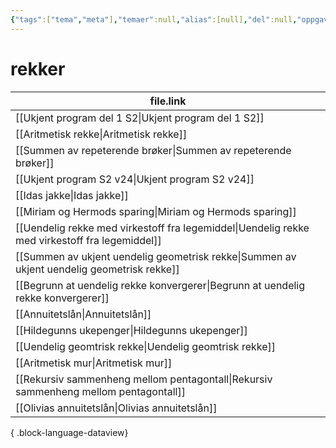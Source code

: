 ```yaml
---
{"tags":["tema","meta"],"temaer":null,"alias":[null],"del":null,"oppgave":null,"fag":null,"eksamen":null,"dg-publish":true,"title":"rekker","date":"2023-06-01","modified":"2023-06-01","permalink":"/temaer/rekker/","dgPassFrontmatter":true}
---
```



# rekker
| file.link                                                                                         |
| ------------------------------------------------------------------------------------------------- |
| [[Ukjent program del 1 S2\|Ukjent program del 1 S2]]                                           |
| [[Aritmetisk rekke\|Aritmetisk rekke]]                                                         |
| [[Summen av repeterende brøker\|Summen av repeterende brøker]]                                 |
| [[Ukjent program S2 v24\|Ukjent program S2 v24]]                                               |
| [[Idas jakke\|Idas jakke]]                                                                     |
| [[Miriam og Hermods sparing\|Miriam og Hermods sparing]]                                       |
| [[Uendelig rekke med virkestoff fra legemiddel\|Uendelig rekke med virkestoff fra legemiddel]] |
| [[Summen av ukjent uendelig geometrisk rekke\|Summen av ukjent uendelig geometrisk rekke]]     |
| [[Begrunn at uendelig rekke konvergerer\|Begrunn at uendelig rekke konvergerer]]               |
| [[Annuitetslån\|Annuitetslån]]                                                                 |
| [[Hildegunns ukepenger\|Hildegunns ukepenger]]                                                 |
| [[Uendelig geomtrisk rekke\|Uendelig geomtrisk rekke]]                                         |
| [[Aritmetisk mur\|Aritmetisk mur]]                                                             |
| [[Rekursiv sammenheng mellom pentagontall\|Rekursiv sammenheng mellom pentagontall]]           |
| [[Olivias annuitetslån\|Olivias annuitetslån]]                                                 |

{ .block-language-dataview}
